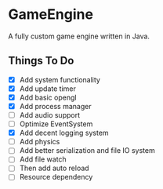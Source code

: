 # GameEngine

A fully custom game engine written in Java.

## Things To Do

- [x] Add system functionality
- [x] Add update timer
- [x] Add basic opengl
- [x] Add process manager
- [ ] Add audio support
- [ ] Optimize EventSystem
- [x] Add decent logging system
- [ ] Add physics
- [ ] Add better serialization and file IO system
- [ ] Add file watch
- [ ] Then add auto reload
- [ ] Resource dependency